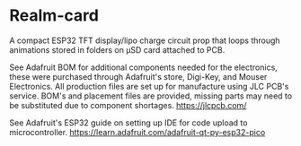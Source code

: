 # Realm-card
A compact ESP32 TFT display/lipo charge circuit prop that loops through animations stored in folders on µSD card attached to PCB.

See Adafruit BOM for additional components needed for the electronics, these were purchased through Adafruit's store, Digi-Key, and Mouser Electronics.
All production files are set up for manufacture using JLC PCB's service. BOM's and placement files are provided, missing parts may need to be substituted due to component shortages.
https://jlcpcb.com/

See Adafruit's ESP32 guide on setting up IDE for code upload to microcontroller.
https://learn.adafruit.com/adafruit-qt-py-esp32-pico
